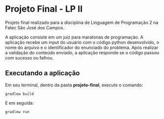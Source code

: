 # Projeto Final - LP II

Projeto final realizado para a disciplina de Linguagem de Programação 2 na Fatec São José dos Campos.

A aplicação consiste em um juíz para maratonas de programação. A aplicação recebe um input do usuário com o código python desenvolvido, o nome do arquivo e o identificador do enunciado do problema. Após realizar a validação do conteúdo enviado, a aplicação responde se o código passou com sucesso ou falhou.

## Executando a aplicação

Em seu terminal, dentro da pasta **projeto-final**, execute o comando:

`gradlew build`

E em seguida:

`gradlew run`
